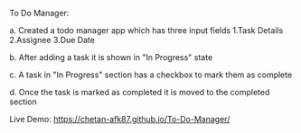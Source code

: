 To Do Manager: 

a. Created a todo manager app which has three input fields
   1.Task Details 
   2.Assignee
   3.Due Date

b. After adding a task it is shown in "In Progress" state

c. A task in "In Progress" section has a checkbox to mark them as complete 

d. Once the task is marked as completed it is moved to the completed section 


Live Demo: https://chetan-afk87.github.io/To-Do-Manager/
